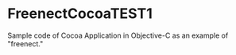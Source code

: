 FreenectCocoaTEST1
==================

Sample code of Cocoa Application in Objective-C as an example of "freenect." 
